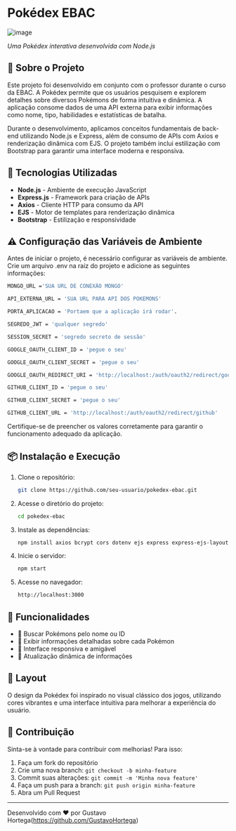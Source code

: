 # Pokédex EBAC

![image](https://github.com/user-attachments/assets/d87f5574-0cb7-45dd-a9cb-a764a3e59eb4)

*Uma Pokédex interativa desenvolvida com Node.js*  

## 📌 Sobre o Projeto
Este projeto foi desenvolvido em conjunto com o professor durante o curso da EBAC. A Pokédex permite que os usuários pesquisem e explorem detalhes sobre diversos Pokémons de forma intuitiva e dinâmica. A aplicação consome dados de uma API externa para exibir informações como nome, tipo, habilidades e estatísticas de batalha.

Durante o desenvolvimento, aplicamos conceitos fundamentais de back-end utilizando Node.js e Express, além de consumo de APIs com Axios e renderização dinâmica com EJS. O projeto também inclui estilização com Bootstrap para garantir uma interface moderna e responsiva.

## 🚀 Tecnologias Utilizadas

- **Node.js** - Ambiente de execução JavaScript
- **Express.js** - Framework para criação de APIs
- **Axios** - Cliente HTTP para consumo da API
- **EJS** - Motor de templates para renderização dinâmica
- **Bootstrap** - Estilização e responsividade

## ⚠️ Configuração das Variáveis de Ambiente

Antes de iniciar o projeto, é necessário configurar as variáveis de ambiente. Crie um arquivo .env na raiz do projeto e adicione as seguintes informações:

```sh
MONGO_URL ='SUA URL DE CONEXÃO MONGO'

API_EXTERNA_URL = 'SUA URL PARA API DOS POKEMONS'

PORTA_APLICACAO = 'Portaem que a aplicação irá rodar'.

SEGREDO_JWT = 'qualquer segredo'

SESSION_SECRET = 'segredo secreto de sessão'

GOOGLE_OAUTH_CLIENT_ID = 'pegue o seu'

GOOGLE_OAUTH_CLIENT_SECRET = 'pegue o seu'

GOOGLE_OAUTH_REDIRECT_URI = 'http://localhost:/auth/oauth2/redirect/google'

GITHUB_CLIENT_ID = 'pegue o seu'

GITHUB_CLIENT_SECRET = 'pegue o seu'

GITHUB_CLIENT_URL = 'http://localhost:/auth/oauth2/redirect/github'
```

Certifique-se de preencher os valores corretamente para garantir o funcionamento adequado da aplicação.

## 📦 Instalação e Execução

1. Clone o repositório:
   ```sh
   git clone https://github.com/seu-usuario/pokedex-ebac.git
   ```
2. Acesse o diretório do projeto:
   ```sh
   cd pokedex-ebac
   ```
3. Instale as dependências:
   ```sh
   npm install axios bcrypt cors dotenv ejs express express-ejs-layouts express-session jsonwebtoken mongoose nodemon passport passport-github2 passport-google-oauth passport-local
   ```
4. Inicie o servidor:
   ```sh
   npm start
   ```
5. Acesse no navegador:
   ```sh
   http://localhost:3000
   ```

## 📌 Funcionalidades

- 🔎 Buscar Pokémons pelo nome ou ID
- 📜 Exibir informações detalhadas sobre cada Pokémon
- 🎨 Interface responsiva e amigável
- 🔄 Atualização dinâmica de informações

## 🎨 Layout

O design da Pokédex foi inspirado no visual clássico dos jogos, utilizando cores vibrantes e uma interface intuitiva para melhorar a experiência do usuário.

## 🤝 Contribuição

Sinta-se à vontade para contribuir com melhorias! Para isso:
1. Faça um fork do repositório
2. Crie uma nova branch: `git checkout -b minha-feature`
3. Commit suas alterações: `git commit -m 'Minha nova feature'`
4. Faça um push para a branch: `git push origin minha-feature`
5. Abra um Pull Request

---

Desenvolvido com ❤️ por Gustavo Hortega(https://github.com/GustavoHortega)

